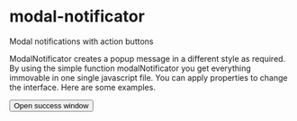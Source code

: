 # modal-notificator
Modal notifications with action buttons

ModalNotificator creates a popup message in a different style as required. By using the simple function modalNotificator you get everything immovable in one single javascript file. You can apply properties to change the interface. Here are some examples. 

<script src="path/to/modal-notificator.js"></script>

<button onclick="modalNotificator({
title: 'Success message',
message: 'This is a success message that was fired',
type: 'success', //types are: success, error, warning
buttons: [
    {
    title: 'No',
    onClick: () => {
         console.log('this is No button')
     },
    }
    {
    title: 'No',
    onClick: () => {
         console.log('this is Yes button')
     }
}]
})">Open success window</button>


